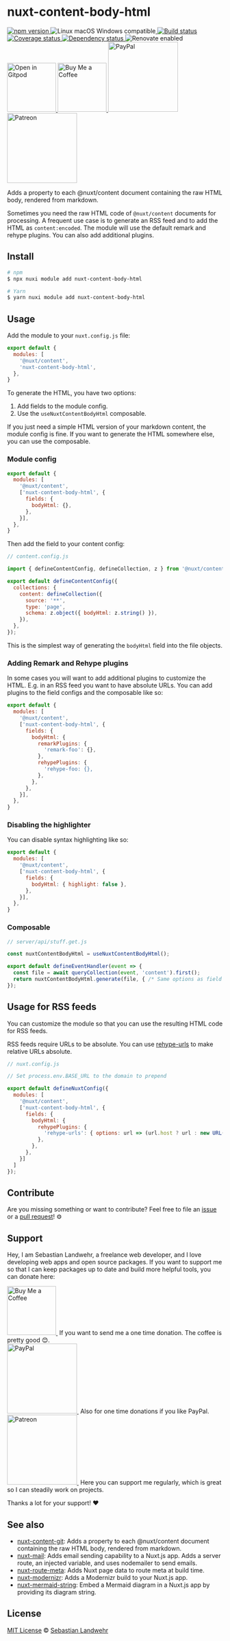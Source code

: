 <!-- TITLE/ -->
# nuxt-content-body-html
<!-- /TITLE -->

<!-- BADGES/ -->
  <p>
    <a href="https://npmjs.org/package/nuxt-content-body-html">
      <img
        src="https://img.shields.io/npm/v/nuxt-content-body-html.svg"
        alt="npm version"
      >
    </a><img src="https://img.shields.io/badge/os-linux%20%7C%C2%A0macos%20%7C%C2%A0windows-blue" alt="Linux macOS Windows compatible"><a href="https://github.com/dword-design/nuxt-content-body-html/actions">
      <img
        src="https://github.com/dword-design/nuxt-content-body-html/workflows/build/badge.svg"
        alt="Build status"
      >
    </a><a href="https://codecov.io/gh/dword-design/nuxt-content-body-html">
      <img
        src="https://codecov.io/gh/dword-design/nuxt-content-body-html/branch/master/graph/badge.svg"
        alt="Coverage status"
      >
    </a><a href="https://david-dm.org/dword-design/nuxt-content-body-html">
      <img src="https://img.shields.io/david/dword-design/nuxt-content-body-html" alt="Dependency status">
    </a><img src="https://img.shields.io/badge/renovate-enabled-brightgreen" alt="Renovate enabled"><br/><a href="https://gitpod.io/#https://github.com/dword-design/nuxt-content-body-html">
      <img
        src="https://gitpod.io/button/open-in-gitpod.svg"
        alt="Open in Gitpod"
        width="114"
      >
    </a><a href="https://www.buymeacoffee.com/dword">
      <img
        src="https://www.buymeacoffee.com/assets/img/guidelines/download-assets-sm-2.svg"
        alt="Buy Me a Coffee"
        width="114"
      >
    </a><a href="https://paypal.me/SebastianLandwehr">
      <img
        src="https://sebastianlandwehr.com/images/paypal.svg"
        alt="PayPal"
        width="163"
      >
    </a><a href="https://www.patreon.com/dworddesign">
      <img
        src="https://sebastianlandwehr.com/images/patreon.svg"
        alt="Patreon"
        width="163"
      >
    </a>
</p>
<!-- /BADGES -->

<!-- DESCRIPTION/ -->
Adds a property to each @nuxt/content document containing the raw HTML body, rendered from markdown.
<!-- /DESCRIPTION -->

Sometimes you need the raw HTML code of `@nuxt/content` documents for processing. A frequent use case is to generate an RSS feed and to add the HTML as `content:encoded`. The module will use the default remark and rehype plugins. You can also add additional plugins.

<!-- INSTALL/ -->
## Install

```bash
# npm
$ npx nuxi module add nuxt-content-body-html

# Yarn
$ yarn nuxi module add nuxt-content-body-html
```
<!-- /INSTALL -->

## Usage

Add the module to your `nuxt.config.js` file:

```js
export default {
  modules: [
    '@nuxt/content',
    'nuxt-content-body-html',
  },
}
```

To generate the HTML, you have two options:

1. Add fields to the module config.
2. Use the `useNuxtContentBodyHtml` composable.

If you just need a simple HTML version of your markdown content, the module config is fine. If you want to generate the HTML somewhere else, you can use the composable.

### Module config

```js
export default {
  modules: [
    '@nuxt/content',
    ['nuxt-content-body-html', {
      fields: {
        bodyHtml: {},
      },
    }],
  },
}
```

Then add the field to your content config:

```js
// content.config.js

import { defineContentConfig, defineCollection, z } from '@nuxt/content';

export default defineContentConfig({
  collections: {
    content: defineCollection({
      source: '**',
      type: 'page',
      schema: z.object({ bodyHtml: z.string() }),
    }),
  },
});
```

This is the simplest way of generating the `bodyHtml` field into the file objects.

### Adding Remark and Rehype plugins

In some cases you will want to add additional plugins to customize the HTML. E.g. in an RSS feed you want to have absolute URLs. You can add plugins to the field configs and the composable like so:

```js
export default {
  modules: [
    '@nuxt/content',
    ['nuxt-content-body-html', {
      fields: {
        bodyHtml: {
          remarkPlugins: {
            'remark-foo': {},
          },
          rehypePlugins: {
            'rehype-foo: {},
          },
        },
      },
    }],
  },
}
```

### Disabling the highlighter

You can disable syntax highlighting like so:

```js
export default {
  modules: [
    '@nuxt/content',
    ['nuxt-content-body-html', {
      fields: {
        bodyHtml: { highlight: false },
      },
    }],
  },
}
```

### Composable

```js
// server/api/stuff.get.js

const nuxtContentBodyHtml = useNuxtContentBodyHtml();

export default defineEventHandler(event => {
  const file = await queryCollection(event, 'content').first();
  return nuxtContentBodyHtml.generate(file, { /* Same options as field config */ });
});
```

## Usage for RSS feeds

You can customize the module so that you can use the resulting HTML code for RSS feeds.

RSS feeds require URLs to be absolute. You can use [rehype-urls](https://github.com/brechtcs/rehype-urls) to make relative URLs absolute.

```js
// nuxt.config.js

// Set process.env.BASE_URL to the domain to prepend

export default defineNuxtConfig({
  modules: [
    '@nuxt/content',
    ['nuxt-content-body-html', {
      fields: {
        bodyHtml: {
          rehypePlugins: {
            'rehype-urls': { options: url => (url.host ? url : new URL(url.href, process.env.BASE_URL)) },
          },
        },
      },
    }]
  ]
});
```

<!-- LICENSE/ -->
## Contribute

Are you missing something or want to contribute? Feel free to file an [issue](https://github.com/dword-design/nuxt-content-body-html/issues) or a [pull request](https://github.com/dword-design/nuxt-content-body-html/pulls)! ⚙️

## Support

Hey, I am Sebastian Landwehr, a freelance web developer, and I love developing web apps and open source packages. If you want to support me so that I can keep packages up to date and build more helpful tools, you can donate here:

<p>
  <a href="https://www.buymeacoffee.com/dword">
    <img
      src="https://www.buymeacoffee.com/assets/img/guidelines/download-assets-sm-2.svg"
      alt="Buy Me a Coffee"
      width="114"
    >
  </a>&nbsp;If you want to send me a one time donation. The coffee is pretty good 😊.<br/>
  <a href="https://paypal.me/SebastianLandwehr">
    <img
      src="https://sebastianlandwehr.com/images/paypal.svg"
      alt="PayPal"
      width="163"
    >
  </a>&nbsp;Also for one time donations if you like PayPal.<br/>
  <a href="https://www.patreon.com/dworddesign">
    <img
      src="https://sebastianlandwehr.com/images/patreon.svg"
      alt="Patreon"
      width="163"
    >
  </a>&nbsp;Here you can support me regularly, which is great so I can steadily work on projects.
</p>

Thanks a lot for your support! ❤️

## See also

* [nuxt-content-git](https://github.com/dword-design/nuxt-content-git): Adds a property to each @nuxt/content document containing the raw HTML body, rendered from markdown.
* [nuxt-mail](https://github.com/dword-design/nuxt-mail): Adds email sending capability to a Nuxt.js app. Adds a server route, an injected variable, and uses nodemailer to send emails.
* [nuxt-route-meta](https://github.com/dword-design/nuxt-route-meta): Adds Nuxt page data to route meta at build time.
* [nuxt-modernizr](https://github.com/dword-design/nuxt-modernizr): Adds a Modernizr build to your Nuxt.js app.
* [nuxt-mermaid-string](https://github.com/dword-design/nuxt-mermaid-string): Embed a Mermaid diagram in a Nuxt.js app by providing its diagram string.

## License

[MIT License](https://opensource.org/license/mit/) © [Sebastian Landwehr](https://sebastianlandwehr.com)
<!-- /LICENSE -->

